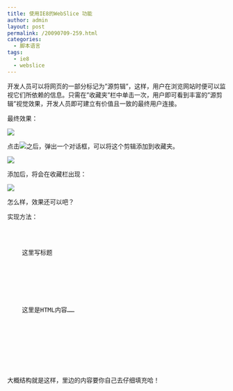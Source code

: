 ```yaml
---
title: 使用IE8的WebSlice 功能
author: admin
layout: post
permalink: /20090709-259.html
categories:
  - 脚本语言
tags:
  - ie8
  - webslice
---
```

开发人员可以将网页的一部分标记为&#8221;源剪辑&#8221;，这样，用户在浏览网站时便可以监视它们所依赖的信息。只需在&#8221;收藏夹&#8221;栏中单击一次，用户即可看到丰富的&#8221;源剪辑&#8221;视觉效果，开发人员即可建立有价值且一致的最终用户连接。

最终效果：

![][1]

点击![][2]之后，弹出一个对话框，可以将这个剪辑添加到收藏夹。

![][3]

添加后，将会在收藏栏出现：

![][4]

怎么样，效果还可以吧？

实现方法：

<pre lang="php"><div class="hslice" id="randomposts">
  <div class="entry-title">
    这里写标题
  </div>
  
  
  
  <div class="entry-content">
    这里是HTML内容……
    
    <a style="display:none;" rel="feedurl" href="RSS地址">RSS名字</a>
    
    
  </div>
  
  
</div></pre>

大概结构就是这样，里边的内容要你自己去仔细填充哈！

 [1]: http://blog.eaxi.com/wp-content/uploads/2009/07/070909_0802_IE8WebSlice1.png
 [2]: http://blog.eaxi.com/wp-content/uploads/2009/07/070909_0802_IE8WebSlice2.png
 [3]: http://blog.eaxi.com/wp-content/uploads/2009/07/070909_0802_IE8WebSlice3.png
 [4]: http://blog.eaxi.com/wp-content/uploads/2009/07/070909_0802_IE8WebSlice4.png